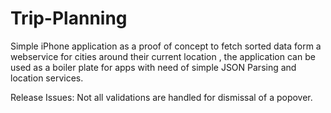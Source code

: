 Trip-Planning
=============

Simple iPhone application as a proof of concept to fetch sorted data form a webservice for cities around their current location , the application can be used as a boiler plate for apps with need of simple JSON Parsing and location services.

Release Issues:
Not all validations are handled for dismissal of a popover.
